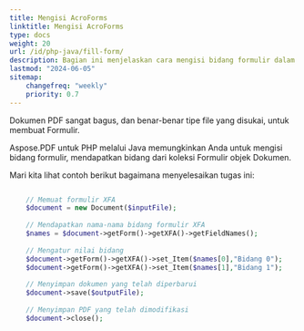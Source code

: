 ```yaml
---
title: Mengisi AcroForms
linktitle: Mengisi AcroForms
type: docs
weight: 20
url: /id/php-java/fill-form/
description: Bagian ini menjelaskan cara mengisi bidang formulir dalam dokumen PDF dengan Aspose.PDF untuk PHP melalui Java.
lastmod: "2024-06-05"
sitemap:
    changefreq: "weekly"
    priority: 0.7
---
```


Dokumen PDF sangat bagus, dan benar-benar tipe file yang disukai, untuk membuat Formulir.

Aspose.PDF untuk PHP melalui Java memungkinkan Anda untuk mengisi bidang formulir, mendapatkan bidang dari koleksi Formulir objek Dokumen.

Mari kita lihat contoh berikut bagaimana menyelesaikan tugas ini:

```php

    // Memuat formulir XFA
    $document = new Document($inputFile);
    
    // Mendapatkan nama-nama bidang formulir XFA
    $names = $document->getForm()->getXFA()->getFieldNames();
        
    // Mengatur nilai bidang        
    $document->getForm()->getXFA()->set_Item($names[0],"Bidang 0");
    $document->getForm()->getXFA()->set_Item($names[1],"Bidang 1");
        
    // Menyimpan dokumen yang telah diperbarui
    $document->save($outputFile);
    
    // Menyimpan PDF yang telah dimodifikasi    
    $document->close();
```